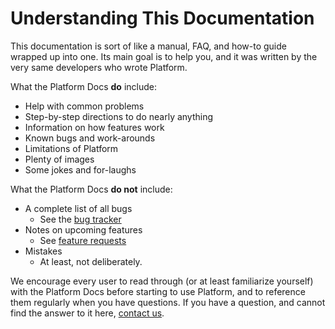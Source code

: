 # Understanding This Documentation

This documentation is sort of like a manual, FAQ, and how-to guide wrapped up into one. Its main goal is to help you, and it was written by the very same developers who wrote Platform. 

What the Platform Docs **do** include:
* Help with common problems
* Step-by-step directions to do nearly anything
* Information on how features work
* Known bugs and work-arounds
* Limitations of Platform
* Plenty of images
* Some jokes and for-laughs 

What the Platform Docs **do not** include:
* A complete list of all bugs
	* See the [bug tracker](/support/bugs)
* Notes on upcoming features 
	* See [feature requests](/support/features)
* Mistakes
	* At least, not deliberately.

We encourage every user to read through (or at least familiarize yourself) with the Platform Docs before starting to use Platform, and to reference them regularly when you have questions. If you have a question, and cannot find the answer to it here, [contact us](/contact).